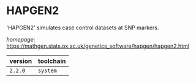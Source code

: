 # HAPGEN2

'HAPGEN2' simulates case control datasets at SNP markers.

*homepage*: <https://mathgen.stats.ox.ac.uk/genetics_software/hapgen/hapgen2.html>

version | toolchain
--------|----------
``2.2.0`` | ``system``
